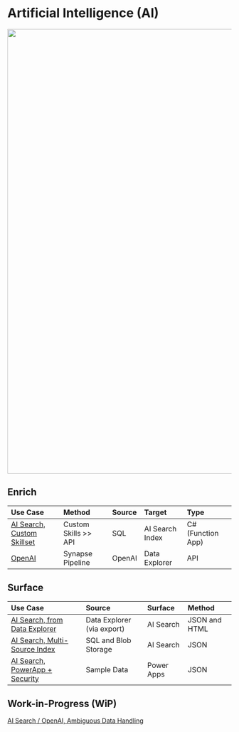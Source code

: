 # Artificial Intelligence (AI)

<img src="https://github.com/richchapler/AzureSolutions/assets/44923999/11c755cf-b3eb-4384-9876-8eadbf743b52" width="1000" />

## Enrich

Use Case | Method | Source | Target | Type
:----- | :----- | :----- | :----- | :-----
[AI Search, Custom Skillset](Data_Enrichment_AISearch_CustomSkillset.md) | Custom Skills >> API | SQL | AI Search Index | C# (Function App)
[OpenAI](Data_Enrichment_OpenAI.md) | Synapse Pipeline | OpenAI | Data Explorer | API

## Surface

Use Case | Source | Surface | Method
:----- | :----- | :----- | :-----
[AI Search, from Data Explorer](Data_Surface_AISearch_fromDataExplorer.md) | Data Explorer (via export) | AI Search | JSON and HTML
[AI Search, Multi-Source Index](Data_Surface_AISearch_MultiSourceIndex.md) | SQL and Blob Storage | AI Search | JSON
[AI Search, PowerApp + Security](Data_Surface_AISearch_PowerApp+Security.md) | Sample Data | Power Apps | JSON

## Work-in-Progress (WiP)
[AI Search / OpenAI, Ambiguous Data Handling](Data_Enrichment_OpenAI_AmbiguousDataHandling)
